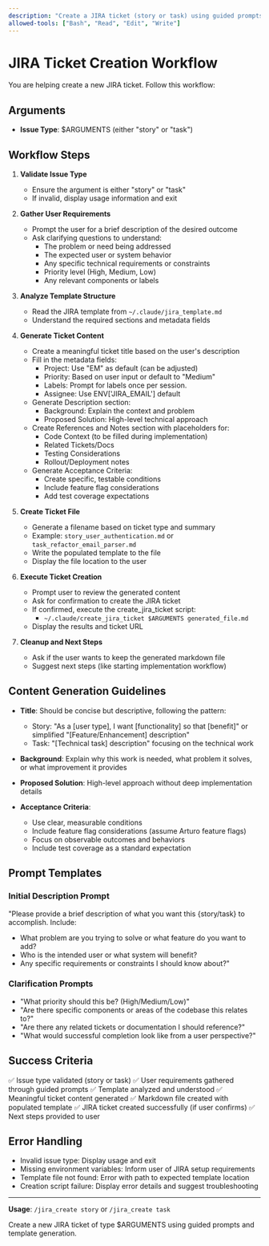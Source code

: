 ```yaml
---
description: "Create a JIRA ticket (story or task) using guided prompts and template generation"
allowed-tools: ["Bash", "Read", "Edit", "Write"]
---
```


# JIRA Ticket Creation Workflow

You are helping create a new JIRA ticket. Follow this workflow:

## Arguments
- **Issue Type**: $ARGUMENTS (either "story" or "task")

## Workflow Steps

1. **Validate Issue Type**
   - Ensure the argument is either "story" or "task"
   - If invalid, display usage information and exit

2. **Gather User Requirements**
   - Prompt the user for a brief description of the desired outcome
   - Ask clarifying questions to understand:
     - The problem or need being addressed
     - The expected user or system behavior
     - Any specific technical requirements or constraints
     - Priority level (High, Medium, Low)
     - Any relevant components or labels

3. **Analyze Template Structure**
   - Read the JIRA template from `~/.claude/jira_template.md`
   - Understand the required sections and metadata fields

4. **Generate Ticket Content**
   - Create a meaningful ticket title based on the user's description
   - Fill in the metadata fields:
     - Project: Use "EM" as default (can be adjusted)
     - Priority: Based on user input or default to "Medium"
     - Labels: Prompt for labels once per session.
     - Assignee: Use ENV['JIRA_EMAIL'] default
   - Generate Description section:
     - Background: Explain the context and problem
     - Proposed Solution: High-level technical approach
   - Create References and Notes section with placeholders for:
     - Code Context (to be filled during implementation)
     - Related Tickets/Docs
     - Testing Considerations
     - Rollout/Deployment notes
   - Generate Acceptance Criteria:
     - Create specific, testable conditions
     - Include feature flag considerations
     - Add test coverage expectations

5. **Create Ticket File**
   - Generate a filename based on ticket type and summary
   - Example: `story_user_authentication.md` or `task_refactor_email_parser.md`
   - Write the populated template to the file
   - Display the file location to the user

6. **Execute Ticket Creation**
   - Prompt user to review the generated content
   - Ask for confirmation to create the JIRA ticket
   - If confirmed, execute the create_jira_ticket script:
     - `~/.claude/create_jira_ticket $ARGUMENTS generated_file.md`
   - Display the results and ticket URL

7. **Cleanup and Next Steps**
   - Ask if the user wants to keep the generated markdown file
   - Suggest next steps (like starting implementation workflow)

## Content Generation Guidelines

- **Title**: Should be concise but descriptive, following the pattern:
  - Story: "As a [user type], I want [functionality] so that [benefit]" or simplified "[Feature/Enhancement] description"
  - Task: "[Technical task] description" focusing on the technical work

- **Background**: Explain why this work is needed, what problem it solves, or what improvement it provides

- **Proposed Solution**: High-level approach without deep implementation details

- **Acceptance Criteria**:
  - Use clear, measurable conditions
  - Include feature flag considerations (assume Arturo feature flags)
  - Focus on observable outcomes and behaviors
  - Include test coverage as a standard expectation

## Prompt Templates

### Initial Description Prompt
"Please provide a brief description of what you want this {story/task} to accomplish. Include:
- What problem are you trying to solve or what feature do you want to add?
- Who is the intended user or what system will benefit?
- Any specific requirements or constraints I should know about?"

### Clarification Prompts
- "What priority should this be? (High/Medium/Low)"
- "Are there specific components or areas of the codebase this relates to?"
- "Are there any related tickets or documentation I should reference?"
- "What would successful completion look like from a user perspective?"

## Success Criteria

✅ Issue type validated (story or task)
✅ User requirements gathered through guided prompts
✅ Template analyzed and understood
✅ Meaningful ticket content generated
✅ Markdown file created with populated template
✅ JIRA ticket created successfully (if user confirms)
✅ Next steps provided to user

## Error Handling

- Invalid issue type: Display usage and exit
- Missing environment variables: Inform user of JIRA setup requirements
- Template file not found: Error with path to expected template location
- Creation script failure: Display error details and suggest troubleshooting

---

**Usage**: `/jira_create story` or `/jira_create task`

Create a new JIRA ticket of type $ARGUMENTS using guided prompts and template generation.
